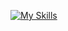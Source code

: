 [![My Skills](https://skillicons.dev/icons?i=js,html,css,sass,react,nodejs,styledcomponents,svg)](https://skillicons.dev)
